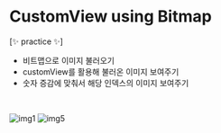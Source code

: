 # CustomView using Bitmap

[✨ practice ✨]

- 비트맵으로 이미지 불러오기
- customView를 활용해 불러온 이미지 보여주기
- 숫자 증감에 맞춰서 해당 인덱스의 이미지 보여주기  

<br/>

![img1](https://user-images.githubusercontent.com/83569577/188071660-27f1a9c8-f0ea-4269-8be0-f49a98e356f6.png)  ![img5](https://user-images.githubusercontent.com/83569577/188071815-a3a79e43-32fb-41d6-add3-157372d1514e.png)

